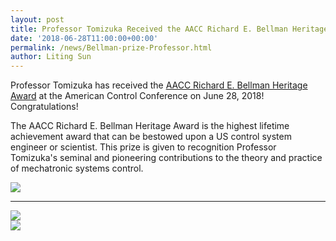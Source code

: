 ```yaml
---
layout: post
title: Professor Tomizuka Received the AACC Richard E. Bellman Heritage Award
date: '2018-06-28T11:00:00+00:00'
permalink: /news/Bellman-prize-Professor.html
author: Liting Sun
---
```


Professor Tomizuka has received the [AACC Richard E. Bellman Heritage Award](http://a2c2.org/awards/richard-e-bellman-control-heritage-award) at the American Control Conference on June 28, 2018! Congratulations!

The AACC Richard E. Bellman Heritage Award is the highest lifetime achievement award that can be bestowed upon a US control system engineer or scientist. This prize is given to recognition Professor Tomizuka's seminal and pioneering contributions to the theory and practice of mechatronic systems control.  

<div class="col-md-12">
<a href="{{ site.baseurl }}/assets/images/posts/2018_Bellman_3.jpg" data-lightbox="AACC Bellman" data-title="AACC Bellman Heritage Award">
	<img src="{{ site.baseurl }}/assets/images/posts/2018_Bellman_3.jpg" title=" "></a>
<hr>

<div class="col-md-6">
<a href="{{ site.baseurl }}/assets/images/posts/2018_Bellman_plaque.jpg" data-lightbox="AACC Bellman" data-title="Bellman Award Plaque">
  <img src="{{ site.baseurl }}/assets/images/posts/2018_Bellman_plaque.jpg" title=" "></a>
</div>

<div class="col-md-6">

<a href="{{ site.baseurl }}/assets/images/posts/2018_Bellman_2.jpg" data-lightbox="AACC Bellman" data-title="All awards">
  <img src="{{ site.baseurl }}/assets/images/posts/2018_Bellman_2.jpg" title=" "></a>
</div>

</div>